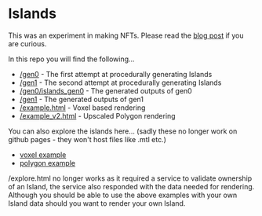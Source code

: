 # Islands

This was an experiment in making NFTs. Please read the [blog post](https://jonoshields.com/post/nft-experience) if you are curious.

In this repo you will find the following...

+ [/gen0](https://github.com/foopod/islands/tree/main/gen0) - The first attempt at procedurally generating Islands
+ [/gen1](https://github.com/foopod/islands/tree/main/gen1) - The second attempt at procedurally generating Islands
+ [/gen0/islands_gen0](https://github.com/foopod/islands/tree/main/gen0/islands_gen0) - The generated outputs of gen0
+ [/gen1](https://github.com/foopod/islands/tree/main/gen1/islands_gen1) - The generated outputs of gen1
+ [/example.html](https://github.com/foopod/islands/tree/main/example.html) - Voxel based rendering
+ [/example_v2.html](https://github.com/foopod/islands/tree/main/example_v2.html) - Upscaled Polygon rendering

You can also explore the islands here... (sadly these no longer work on github pages - they won't host files like .mtl etc.)

+ [voxel example](https://foopod.github.io/islands/example.html) 
+ [polygon example](https://foopod.github.io/islands/example.html)

/explore.html no longer works as it required a service to validate ownership of an Island, the service also responded with the data needed for rendering. Although you should be able to use the above examples with your own Island data should you want to render your own Island.